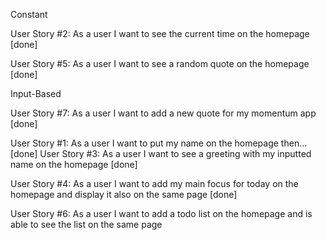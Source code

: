 Constant

User Story #2: As a user I want to see the current time on the homepage [done]

User Story #5: As a user I want to see a random quote on the homepage [done]


Input-Based

User Story #7: As a user I want to add a new quote for my momentum app [done]


User Story #1: As a user I want to put my name on the homepage
then... [done]
User Story #3: As a user I want to see a greeting with my inputted name on the homepage [done]



User Story #4: As a user I want to add my main focus for today on the homepage and display it also on the same page [done]


User Story #6: As a user I want to add a todo list on the homepage and is able to see the list on the same page 
